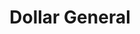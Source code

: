 ---
title: "Dollar General"
url: /chicago/dollar-general-south-cottage-grove-avenue/
shop: variety store
---